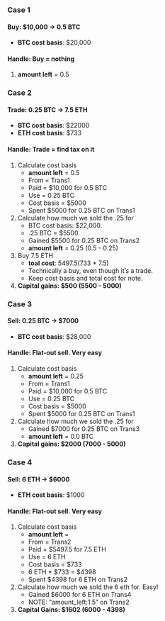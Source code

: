 ﻿### Case 1
#### Buy: $10,000 -> 0.5 BTC
   - **BTC cost basis**: $20,000

#### Handle: Buy = nothing
   1. **amount left** = 0.5

### Case 2
#### Trade: 0.25 BTC -> 7.5 ETH
   - **BTC cost basis**: $22000
   - **ETH cost basis**: $733

#### Handle: Trade = find tax on it
   1. Calculate cost basis
         - **amount left** = 0.5
         - From = Trans1
         - Paid = $10,000 for 0.5 BTC
         - Use = 0.25 BTC
         - Cost basis = $5000
         - Spent $5000 for 0.25 BTC on Trans1
   2. Calculate how much we sold the .25 for
         - BTC cost basis: $22,000.
         - .25 BTC = $5500.
         - Gained $5500 for 0.25 BTC on Trans2
         - **amount left** = 0.25 (0.5 - 0.25)
   3. Buy 7.5 ETH
         - **toal cost**: $5497.5 ($733 * 7.5)
         - Technically a buy, even though it’s a trade.
         - Keep cost basis and total cost for note.
   5. **Capital gains: $500 (5500 - 5000)**


### Case 3
#### Sell: 0.25 BTC -> $7000
   - **BTC cost basis**: $28,000

#### Handle: Flat-out sell. Very easy
   1. Calculate cost basis
         - **amount left** = 0.25
         - From = Trans1
         - Paid = $10,000 for 0.5 BTC
         - Use = 0.25 BTC
         - Cost basis = $5000
         - Spent $5000 for 0.25 BTC on Trans1
   3. Calculate how much we sold the .25 for
         - Gained $7000 for 0.25 BTC on Trans3
         - **amount left** = 0.0 BTC
   4. **Capital gains: $2000 (7000 - 5000)**


### Case 4
#### Sell: 6 ETH -> $6000
   - **ETH cost basis**: $1000

#### Handle: Flat-out sell. Very easy
   1. Calculate cost basis
         - **amount left** =
         - From = Trans2
         - Paid = $5497.5 for 7.5 ETH
         - Use = 6 ETH
         - Cost basis = $733
         - 6 ETH * $733 = $4398
         - Spent $4398 for 6 ETH on Trans2
   3. Calculate how much we sold the 6 eth for. Easy!
         - Gained $6000 for 6 ETH on Trans4
         - NOTE: “amount_left:1.5” on Trans2
   4. **Capital Gains: $1602 (6000 - 4398)**

